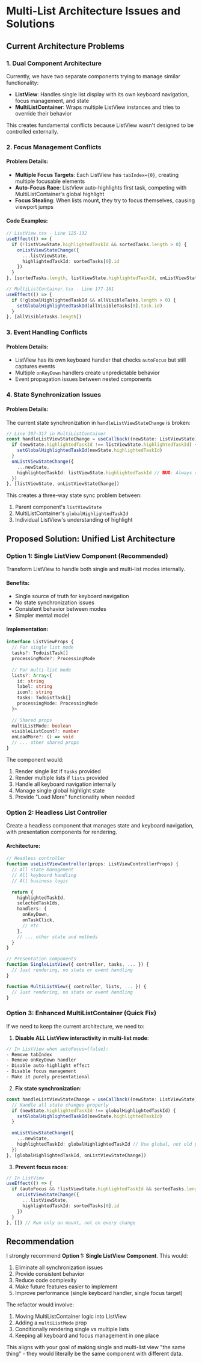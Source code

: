 # Multi-List Architecture Issues and Solutions

## Current Architecture Problems

### 1. Dual Component Architecture
Currently, we have two separate components trying to manage similar functionality:
- **ListView**: Handles single list display with its own keyboard navigation, focus management, and state
- **MultiListContainer**: Wraps multiple ListView instances and tries to override their behavior

This creates fundamental conflicts because ListView wasn't designed to be controlled externally.

### 2. Focus Management Conflicts

#### Problem Details:
- **Multiple Focus Targets**: Each ListView has `tabIndex={0}`, creating multiple focusable elements
- **Auto-Focus Race**: ListView auto-highlights first task, competing with MultiListContainer's global highlight
- **Focus Stealing**: When lists mount, they try to focus themselves, causing viewport jumps

#### Code Examples:
```typescript
// ListView.tsx - Line 125-132
useEffect(() => {
  if (!listViewState.highlightedTaskId && sortedTasks.length > 0) {
    onListViewStateChange({
      ...listViewState,
      highlightedTaskId: sortedTasks[0].id
    })
  }
}, [sortedTasks.length, listViewState.highlightedTaskId, onListViewStateChange])

// MultiListContainer.tsx - Line 177-181
useEffect(() => {
  if (!globalHighlightedTaskId && allVisibleTasks.length > 0) {
    setGlobalHighlightedTaskId(allVisibleTasks[0].task.id)
  }
}, [allVisibleTasks.length])
```

### 3. Event Handling Conflicts

#### Problem Details:
- ListView has its own keyboard handler that checks `autoFocus` but still captures events
- Multiple `onKeyDown` handlers create unpredictable behavior
- Event propagation issues between nested components

### 4. State Synchronization Issues

#### Problem Details:
The current state synchronization in `handleListViewStateChange` is broken:

```typescript
// Line 307-317 in MultiListContainer
const handleListViewStateChange = useCallback((newState: ListViewState) => {
  if (newState.highlightedTaskId !== listViewState.highlightedTaskId) {
    setGlobalHighlightedTaskId(newState.highlightedTaskId)
  }
  onListViewStateChange({
    ...newState,
    highlightedTaskId: listViewState.highlightedTaskId // BUG: Always uses old value
  })
}, [listViewState, onListViewStateChange])
```

This creates a three-way state sync problem between:
1. Parent component's `listViewState`
2. MultiListContainer's `globalHighlightedTaskId`
3. Individual ListView's understanding of highlight

## Proposed Solution: Unified List Architecture

### Option 1: Single ListView Component (Recommended)

Transform ListView to handle both single and multi-list modes internally.

#### Benefits:
- Single source of truth for keyboard navigation
- No state synchronization issues
- Consistent behavior between modes
- Simpler mental model

#### Implementation:
```typescript
interface ListViewProps {
  // For single list mode
  tasks?: TodoistTask[]
  processingMode?: ProcessingMode
  
  // For multi-list mode
  lists?: Array<{
    id: string
    label: string
    icon?: string
    tasks: TodoistTask[]
    processingMode: ProcessingMode
  }>
  
  // Shared props
  multiListMode: boolean
  visibleListCount?: number
  onLoadMore?: () => void
  // ... other shared props
}
```

The component would:
1. Render single list if `tasks` provided
2. Render multiple lists if `lists` provided
3. Handle all keyboard navigation internally
4. Manage single global highlight state
5. Provide "Load More" functionality when needed

### Option 2: Headless List Controller

Create a headless component that manages state and keyboard navigation, with presentation components for rendering.

#### Architecture:
```typescript
// Headless controller
function useListViewController(props: ListViewControllerProps) {
  // All state management
  // All keyboard handling
  // All business logic
  
  return {
    highlightedTaskId,
    selectedTaskIds,
    handlers: {
      onKeyDown,
      onTaskClick,
      // etc
    },
    // ... other state and methods
  }
}

// Presentation components
function SingleListView({ controller, tasks, ... }) {
  // Just rendering, no state or event handling
}

function MultiListView({ controller, lists, ... }) {
  // Just rendering, no state or event handling
}
```

### Option 3: Enhanced MultiListContainer (Quick Fix)

If we need to keep the current architecture, we need to:

1. **Disable ALL ListView interactivity in multi-list mode**:
```typescript
// In ListView when autoFocus={false}:
- Remove tabIndex
- Remove onKeyDown handler
- Disable auto-highlight effect
- Disable focus management
- Make it purely presentational
```

2. **Fix state synchronization**:
```typescript
const handleListViewStateChange = useCallback((newState: ListViewState) => {
  // Handle all state changes properly
  if (newState.highlightedTaskId !== globalHighlightedTaskId) {
    setGlobalHighlightedTaskId(newState.highlightedTaskId)
  }
  
  onListViewStateChange({
    ...newState,
    highlightedTaskId: globalHighlightedTaskId // Use global, not old parent state
  })
}, [globalHighlightedTaskId, onListViewStateChange])
```

3. **Prevent focus races**:
```typescript
// In ListView
useEffect(() => {
  if (autoFocus && !listViewState.highlightedTaskId && sortedTasks.length > 0) {
    onListViewStateChange({
      ...listViewState,
      highlightedTaskId: sortedTasks[0].id
    })
  }
}, []) // Run only on mount, not on every change
```

## Recommendation

I strongly recommend **Option 1: Single ListView Component**. This would:

1. Eliminate all synchronization issues
2. Provide consistent behavior
3. Reduce code complexity
4. Make future features easier to implement
5. Improve performance (single keyboard handler, single focus target)

The refactor would involve:
1. Moving MultiListContainer logic into ListView
2. Adding a `multiListMode` prop
3. Conditionally rendering single vs multiple lists
4. Keeping all keyboard and focus management in one place

This aligns with your goal of making single and multi-list view "the same thing" - they would literally be the same component with different data.